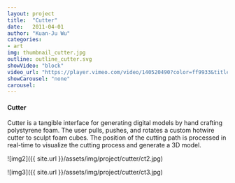 ```yaml
---
layout: project
title:  "Cutter"
date:   2011-04-01
author: "Kuan-Ju Wu"
categories:
- art
img: thumbnail_cutter.jpg
outline: outline_cutter.svg
showVideo: "block"
video_url: "https://player.vimeo.com/video/140520490?color=ff9933&title=0&byline=0&portrait=0"
showCarousel: "none"
carousel:
---
```

#### Cutter ####

Cutter is a tangible interface for generating digital models by hand crafting polystyrene foam. The user pulls, pushes, and rotates a custom hotwire cutter to sculpt foam cubes. The position of the cutting path is processed in real-time to visualize the cutting process and generate a 3D model.

![img2]({{ site.url }}/assets/img/project/cutter/ct2.jpg)

![img3]({{ site.url }}/assets/img/project/cutter/ct3.jpg)
